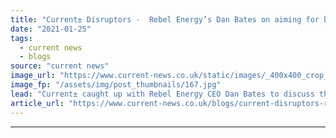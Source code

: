 ```yaml
---
title: "Current± Disruptors -  Rebel Energy’s Dan Bates on aiming for big business as good business"
date: "2021-01-25"
tags: 
  - current news
  - blogs
source: "current news"
image_url: "https://www.current-news.co.uk/static/images/_400x400_crop_center-center/Rebel-Energy-crowdcube-credit-Rebel-Energy.jpg"
image_fp: "/assets/img/post_thumbnails/167.jpg"
lead: "Current± caught up with Rebel Energy CEO Dan Bates to discuss the challenges and the opportunities of launching a supplier in the UK, and what this “Rebel with a cause” will look like."
article_url: "https://www.current-news.co.uk/blogs/current-disruptors-rebel-energys-dan-bates-on-aiming-for-big-business-as-good-business?utm_source=rss-feeds&utm_medium=rss&utm_campaign=rss"
---
```


---

